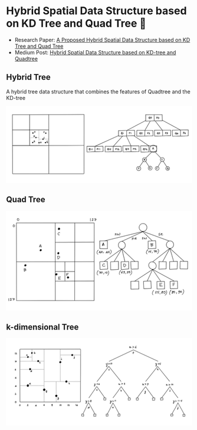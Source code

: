 # Hybrid Spatial Data Structure based on KD Tree and Quad Tree 🚀

- Research Paper: [A Proposed Hybrid Spatial Data Structure based on KD Tree and Quad Tree](https://www.researchgate.net/publication/339433736_A_Proposed_Hybrid_Spatial_Data_Structure_based_on_KD_Tree_and_Quad_Tree)
- Medium Post: [Hybrid Spatial Data Structure based on KD-tree and Quadtree](https://pyblog.medium.com/hybrid-spatial-data-structure-based-on-kd-tree-and-quadtree-8c0c5eebdbbf)

## Hybrid Tree

A hybrid tree data structure that combines the features of Quadtree and the KD-tree

<img src="./images/hybrid-tree.png">

## Quad Tree

<img src="./images/quad-tree.png">

## k-dimensional Tree

<img src="./images/kd-tree.png">

